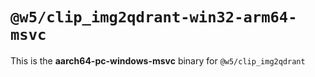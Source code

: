 # `@w5/clip_img2qdrant-win32-arm64-msvc`

This is the **aarch64-pc-windows-msvc** binary for `@w5/clip_img2qdrant`
